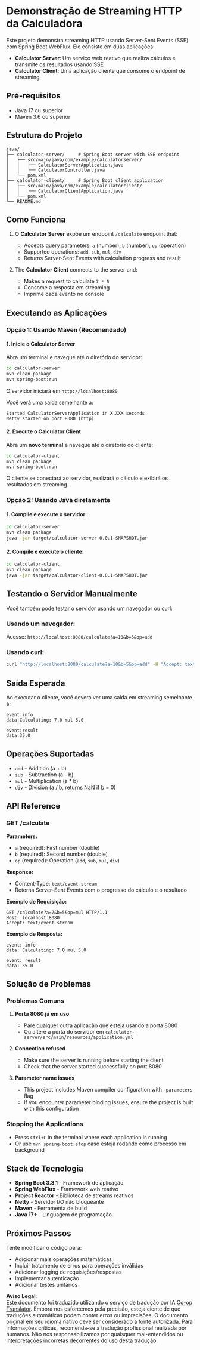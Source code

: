 <!--
CO_OP_TRANSLATOR_METADATA:
{
  "original_hash": "acd4010e430da00946a154f62847a169",
  "translation_date": "2025-06-18T09:46:17+00:00",
  "source_file": "03-GettingStarted/06-http-streaming/solution/java/README.md",
  "language_code": "br"
}
-->
# Demonstração de Streaming HTTP da Calculadora

Este projeto demonstra streaming HTTP usando Server-Sent Events (SSE) com Spring Boot WebFlux. Ele consiste em duas aplicações:

- **Calculator Server**: Um serviço web reativo que realiza cálculos e transmite os resultados usando SSE
- **Calculator Client**: Uma aplicação cliente que consome o endpoint de streaming

## Pré-requisitos

- Java 17 ou superior
- Maven 3.6 ou superior

## Estrutura do Projeto

```
java/
├── calculator-server/     # Spring Boot server with SSE endpoint
│   ├── src/main/java/com/example/calculatorserver/
│   │   ├── CalculatorServerApplication.java
│   │   └── CalculatorController.java
│   └── pom.xml
├── calculator-client/     # Spring Boot client application
│   ├── src/main/java/com/example/calculatorclient/
│   │   └── CalculatorClientApplication.java
│   └── pom.xml
└── README.md
```

## Como Funciona

1. O **Calculator Server** expõe um endpoint `/calculate` endpoint that:
   - Accepts query parameters: `a` (number), `b` (number), `op` (operation)
   - Supported operations: `add`, `sub`, `mul`, `div`
   - Returns Server-Sent Events with calculation progress and result

2. The **Calculator Client** connects to the server and:
   - Makes a request to calculate `7 * 5`
   - Consome a resposta em streaming
   - Imprime cada evento no console

## Executando as Aplicações

### Opção 1: Usando Maven (Recomendado)

#### 1. Inicie o Calculator Server

Abra um terminal e navegue até o diretório do servidor:

```bash
cd calculator-server
mvn clean package
mvn spring-boot:run
```

O servidor iniciará em `http://localhost:8080`

Você verá uma saída semelhante a:
```
Started CalculatorServerApplication in X.XXX seconds
Netty started on port 8080 (http)
```

#### 2. Execute o Calculator Client

Abra um **novo terminal** e navegue até o diretório do cliente:

```bash
cd calculator-client
mvn clean package
mvn spring-boot:run
```

O cliente se conectará ao servidor, realizará o cálculo e exibirá os resultados em streaming.

### Opção 2: Usando Java diretamente

#### 1. Compile e execute o servidor:

```bash
cd calculator-server
mvn clean package
java -jar target/calculator-server-0.0.1-SNAPSHOT.jar
```

#### 2. Compile e execute o cliente:

```bash
cd calculator-client
mvn clean package
java -jar target/calculator-client-0.0.1-SNAPSHOT.jar
```

## Testando o Servidor Manualmente

Você também pode testar o servidor usando um navegador ou curl:

### Usando um navegador:
Acesse: `http://localhost:8080/calculate?a=10&b=5&op=add`

### Usando curl:
```bash
curl "http://localhost:8080/calculate?a=10&b=5&op=add" -H "Accept: text/event-stream"
```

## Saída Esperada

Ao executar o cliente, você deverá ver uma saída em streaming semelhante a:

```
event:info
data:Calculating: 7.0 mul 5.0

event:result
data:35.0
```

## Operações Suportadas

- `add` - Addition (a + b)
- `sub` - Subtraction (a - b)
- `mul` - Multiplication (a * b)
- `div` - Division (a / b, returns NaN if b = 0)

## API Reference

### GET /calculate

**Parameters:**
- `a` (required): First number (double)
- `b` (required): Second number (double)
- `op` (required): Operation (`add`, `sub`, `mul`, `div`)

**Response:**
- Content-Type: `text/event-stream`
- Retorna Server-Sent Events com o progresso do cálculo e o resultado

**Exemplo de Requisição:**
```
GET /calculate?a=7&b=5&op=mul HTTP/1.1
Host: localhost:8080
Accept: text/event-stream
```

**Exemplo de Resposta:**
```
event: info
data: Calculating: 7.0 mul 5.0

event: result
data: 35.0
```

## Solução de Problemas

### Problemas Comuns

1. **Porta 8080 já em uso**
   - Pare qualquer outra aplicação que esteja usando a porta 8080
   - Ou altere a porta do servidor em `calculator-server/src/main/resources/application.yml`

2. **Connection refused**
   - Make sure the server is running before starting the client
   - Check that the server started successfully on port 8080

3. **Parameter name issues**
   - This project includes Maven compiler configuration with `-parameters` flag
   - If you encounter parameter binding issues, ensure the project is built with this configuration

### Stopping the Applications

- Press `Ctrl+C` in the terminal where each application is running
- Or use `mvn spring-boot:stop` caso esteja rodando como processo em background

## Stack de Tecnologia

- **Spring Boot 3.3.1** - Framework de aplicação
- **Spring WebFlux** - Framework web reativo
- **Project Reactor** - Biblioteca de streams reativos
- **Netty** - Servidor I/O não bloqueante
- **Maven** - Ferramenta de build
- **Java 17+** - Linguagem de programação

## Próximos Passos

Tente modificar o código para:
- Adicionar mais operações matemáticas
- Incluir tratamento de erros para operações inválidas
- Adicionar logging de requisições/respostas
- Implementar autenticação
- Adicionar testes unitários

**Aviso Legal**:  
Este documento foi traduzido utilizando o serviço de tradução por IA [Co-op Translator](https://github.com/Azure/co-op-translator). Embora nos esforcemos pela precisão, esteja ciente de que traduções automáticas podem conter erros ou imprecisões. O documento original em seu idioma nativo deve ser considerado a fonte autorizada. Para informações críticas, recomenda-se a tradução profissional realizada por humanos. Não nos responsabilizamos por quaisquer mal-entendidos ou interpretações incorretas decorrentes do uso desta tradução.
